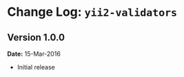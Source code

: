 Change Log: `yii2-validators`
=============================

## Version 1.0.0

**Date:** 15-Mar-2016

- Initial release